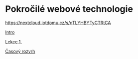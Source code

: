 # Pokročilé webové technologie

https://nextcloud.iotdomu.cz/s/qTLYHBYTyCTRtCA

[Intro](intro.md ':include')

[Lekce 1.](lesson1.md ':include')

[Časový rozvrh](timetable.md ':include')
